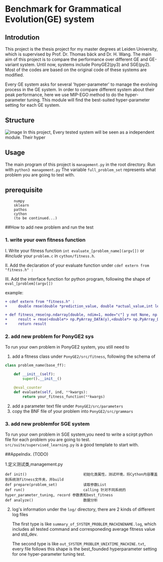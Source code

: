 # Benchmark for Grammatical Evolution(GE) system

## Introdution
This project is the thesis project for my master degrees at Leiden University, which is supervised by Prof. Dr. Thomas bäck and Dr. H. Wang.
The main aim of this project is to compare the performance over different GE and GE-variant system.
Until now, systems include PonyGE2(py3) and SGE(py2). Most of the codes are based on the original code of these systems are modified. 

Every GE system asks for several 'hyper-parameter' to manage the evolving process in the GE system. In order to compare different system about their peak performance, here we use MIP-EGO method to do the hyper-parameter tuning. This module will find the best-suited hyper-parameter setting for each GE system.

## Structure
![image](http://assets.processon.com/chart_image/5c9b935be4b0630a45dc0ca5.png)
In this project, Every tested system will be seen as a independent module. Their hyper

## Usage
The main program of this project is `management.py` in the root directory. Run with `python3 management.py`
The variable `full_problem_set` represents what problem you are going to test with.

## prerequisite
```
    numpy
    sklearn
    pathos
    cython
    (to be continued...)

```



##How to add new problem and run the test
### 1. write your own fitness function
I. Write your fitness function  `int evaluate_[problem_name](argv[])` or _#include_ your `problem.c` in `cython/fitness.h`.

II. Add the declaration of your evaluate function under `cdef extern from "fitness.h" :`

III. Add the interface function for python program, following the shape of `eval_[problem](argv[])`

example:
```diff
+ cdef extern from "fitness.h" :
+     double rmse(double *prediction_value, double *actual_value,int length);

+ def fitness_rmse(np.ndarray[double, ndim=1, mode="c"] y not None, np.ndarray[double, ndim=1, mode="c"] yhat not None):
+     result = rmse(<double*> np.PyArray_DATA(y),<double*> np.PyArray_DATA(yhat),y.shape[0])
+     return result
```


### 2. add new problem for PonyGE2 sys
To run your own problem in PonyGE2 system, you still need to
1. add a fitness class under `PonyGE2/src/fitness`, following the schema of 
```python
class problem_name(base_ff):

    def __init__(self):
        super().__init__()

    @eval_counter
    def evaluate(self, ind, **kwargs):
        return your_fitness_function(**kwargs)
```
2. add a parameter text file under `PonyGE2/src/parameters`
3. copy the BNF file of your problem into `PonyGE2/src/grammars`


### 3. add new problemfor SGE system
To run your own problem in SGE system,you need to write a scirpt python file for each problem you are going to test.
`src/suite/supervised_learning.py` is a good template to start with.


##Appelndix. (TODO)

1.定义测试类,management.py

    def init()                          初始化类属性，测试环境，将Cython内容覆盖到系统测fitness文件夹，并build
    def prepare(problem_set)            读取参数List
    def run()                           calling 针对不同系统的hyper_parameter_tuning, record 参数表和best_fitness
    def analyze()                       数据分析


2. log's information
    under the `log/` directory, there are 2 kinds of different log files

    The first type is like `summary_of_SYSTEM_PROBLEM_MACHINENAME.log`, which includes all tested command and corresponeding  average fitness value and std_dev.

    The second type is like `out_SYSTEM_PROBLEM_UNIXTIME_MACHINE.txt`, every file follows this shape is the best_founded hyperparameter setting for one hyper-parameter tuning test.
